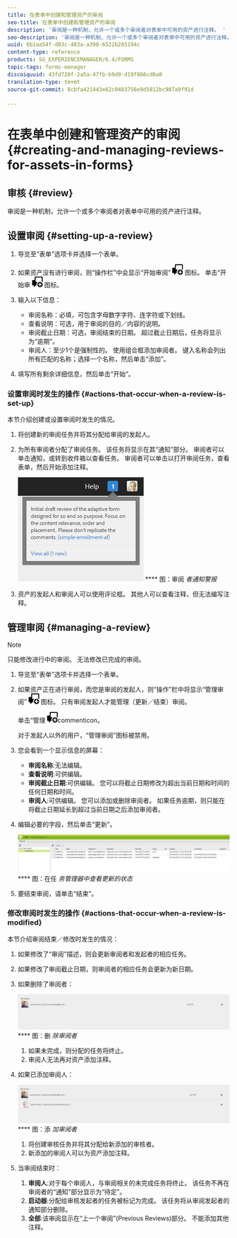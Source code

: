 ```yaml
---
title: 在表单中创建和管理资产的审阅
seo-title: 在表单中创建和管理资产的审阅
description: '审阅是一种机制，允许一个或多个审阅者对表单中可用的资产进行注释。 '
seo-description: '审阅是一种机制，允许一个或多个审阅者对表单中可用的资产进行注释。 '
uuid: 6b1aa54f-d03c-483a-a398-6522b285194c
content-type: reference
products: SG_EXPERIENCEMANAGER/6.4/FORMS
topic-tags: forms-manager
discoiquuid: 43fd720f-2a5a-47fb-b9d9-d19f866cd0a0
translation-type: tm+mt
source-git-commit: 8cbfa421443e62c0483756e9d5812bc987a9f91d

---
```



# 在表单中创建和管理资产的审阅 {#creating-and-managing-reviews-for-assets-in-forms}

## 审核 {#review}

审阅是一种机制，允许一个或多个审阅者对表单中可用的资产进行注释。

## 设置审阅 {#setting-up-a-review}

1. 导览至“表单”选项卡并选择一个表单。
1. 如果资产没有进行审阅，则“操作栏”中会显示“开始审阅” ![aem6forms_review_chat_comment](assets/aem6forms_review_chat_comment.png) 图标。 单击“开始审 ![阅”aem6forms_review_chat_comment](assets/aem6forms_review_chat_comment.png) 图标。
1. 输入以下信息：

   * 审阅名称：必填，可包含字母数字字符、连字符或下划线。
   * 查看说明：可选，用于审阅的目的／内容的说明。
   * 审阅截止日期：可选，审阅结束的日期。 超过截止日期后，任务将显示为“逾期”。
   * 审阅人：至少1个是强制性的。 使用组合框添加审阅者。 键入名称会列出所有匹配的名称；选择一个名称，然后单击“添加”。

1. 填写所有剩余详细信息，然后单击“开始”。

### 设置审阅时发生的操作 {#actions-that-occur-when-a-review-is-set-up}

本节介绍创建或设置审阅时发生的情况。

1. 将创建新的审阅任务并将其分配给审阅的发起人。
1. 为所有审阅者分配了审阅任务。 该任务将显示在其“通知”部分。 审阅者可以单击通知，或转到收件箱以查看任务。 审阅者可以单击以打开审阅任务，查看表单，然后开始添加注释。

   ![审阅者通知警报](assets/noti.png)
   **** 图：审阅 *者通知警报*

1. 资产的发起人和审阅人可以使用评论框。 其他人可以查看注释，但无法编写注释。

## 管理审阅 {#managing-a-review}

>[!NOTE]
>
>只能修改进行中的审阅。 无法修改已完成的审阅。

1. 导览至“表单”选项卡并选择一个表单。

1. 如果资产正在进行审阅，而您是审阅的发起人，则“操作”栏中将显示“管理审阅” ![aem6forms_review_chat_comment](assets/aem6forms_review_chat_comment.png) 图标。 只有审阅发起人才能管理（更新／结束）审阅。

   单击“管理 ![审阅”aem6forms_review_chat_](assets/aem6forms_review_chat_comment.png)commenticon。

   对于发起人以外的用户，“管理审阅”图标被禁用。

1. 您会看到一个显示信息的屏幕：

   * **审阅名称**:无法编辑。
   * **查看说明**:可供编辑。
   * **审阅截止日期**:可供编辑。 您可以将截止日期修改为超出当前日期和时间的任何日期和时间。
   * **审阅人**:可供编辑。 您可以添加或删除审阅者。 如果任务逾期，则只能在将截止日期延长到超过当前日期之后添加审阅者。

1. 编辑必要的字段，然后单击“更新”。

   ![在任务管理器中查看更新的状态](assets/tskmgr.png)
   **** 图：在任 *务管理器中查看更新的状态*

1. 要结束审阅，请单击“结束”。

### 修改审阅时发生的操作 {#actions-that-occur-when-a-review-is-modified}

本节介绍审阅结束／修改时发生的情况：

1. 如果修改了“审阅”描述，则会更新审阅者和发起者的相应任务。
1. 如果修改了审阅截止日期，则审阅者的相应任务会更新为新日期。

1. 如果删除了审阅者：

   ![删除审阅者](assets/removeduser.png)
   **** 图：删 *除审阅者*

   1. 如果未完成，则分配的任务将终止。
   1. 审阅人无法再对资产添加注释。

1. 如果已添加审阅人：

   ![添加审阅者](assets/addedreviewer.png)
   **** 图：添 *加审阅者*

   1. 将创建审核任务并将其分配给新添加的审核者。
   1. 新添加的审阅人可以为资产添加注释。

1. 当审阅结束时：

   1. **审阅人**:对于每个审阅人，与审阅相关的未完成任务将终止。 该任务不再在审阅者的“通知”部分显示为“待定”。
   1. **启动器**:分配给审核发起者的任务被标记为完成。 该任务将从审阅发起者的通知部分删除。
   1. **全部**:该审阅显示在“上一个审阅”(Previous Reviews)部分。 不能添加其他注释。

